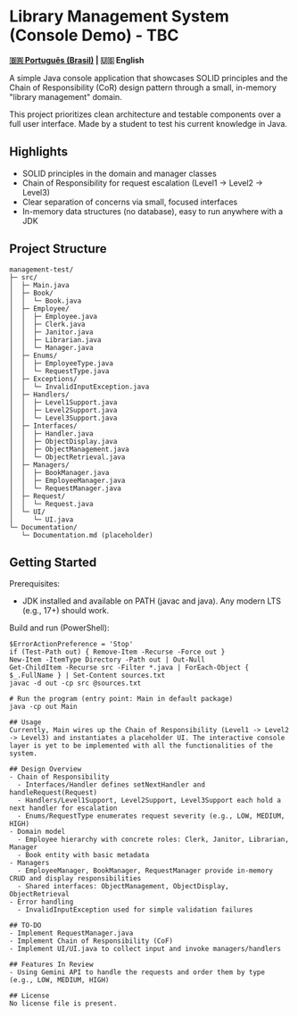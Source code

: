 # Library Management System (Console Demo) - TBC

**[🇧🇷 Português (Brasil)](README.pt-BR.md) | 🇺🇸 English**

A simple Java console application that showcases SOLID principles and the Chain of Responsibility (CoR) design pattern through a small, in-memory "library management" domain.

This project prioritizes clean architecture and testable components over a full user interface. Made by a student to test his current knowledge in Java.

## Highlights
- SOLID principles in the domain and manager classes
- Chain of Responsibility for request escalation (Level1 -> Level2 -> Level3)
- Clear separation of concerns via small, focused interfaces
- In-memory data structures (no database), easy to run anywhere with a JDK

## Project Structure
```
management-test/
├─ src/
│  ├─ Main.java
│  ├─ Book/
│  │  └─ Book.java
│  ├─ Employee/
│  │  ├─ Employee.java
│  │  ├─ Clerk.java
│  │  ├─ Janitor.java
│  │  ├─ Librarian.java
│  │  └─ Manager.java
│  ├─ Enums/
│  │  ├─ EmployeeType.java
│  │  └─ RequestType.java
│  ├─ Exceptions/
│  │  └─ InvalidInputException.java
│  ├─ Handlers/
│  │  ├─ Level1Support.java
│  │  ├─ Level2Support.java
│  │  └─ Level3Support.java
│  ├─ Interfaces/
│  │  ├─ Handler.java
│  │  ├─ ObjectDisplay.java
│  │  ├─ ObjectManagement.java
│  │  └─ ObjectRetrieval.java
│  ├─ Managers/
│  │  ├─ BookManager.java
│  │  ├─ EmployeeManager.java
│  │  └─ RequestManager.java
│  ├─ Request/
│  │  └─ Request.java
│  └─ UI/
│     └─ UI.java
└─ Documentation/
   └─ Documentation.md (placeholder)
```

## Getting Started

Prerequisites:
- JDK installed and available on PATH (javac and java). Any modern LTS (e.g., 17+) should work.

Build and run (PowerShell):

```
$ErrorActionPreference = 'Stop'
if (Test-Path out) { Remove-Item -Recurse -Force out }
New-Item -ItemType Directory -Path out | Out-Null
Get-ChildItem -Recurse src -Filter *.java | ForEach-Object { $_.FullName } | Set-Content sources.txt
javac -d out -cp src @sources.txt

# Run the program (entry point: Main in default package)
java -cp out Main
```
```
## Usage
Currently, Main wires up the Chain of Responsibility (Level1 -> Level2 -> Level3) and instantiates a placeholder UI. The interactive console layer is yet to be implemented with all the functionalities of the system.

## Design Overview
- Chain of Responsibility
  - Interfaces/Handler defines setNextHandler and handleRequest(Request)
  - Handlers/Level1Support, Level2Support, Level3Support each hold a next handler for escalation
  - Enums/RequestType enumerates request severity (e.g., LOW, MEDIUM, HIGH)
- Domain model
  - Employee hierarchy with concrete roles: Clerk, Janitor, Librarian, Manager
  - Book entity with basic metadata
- Managers
  - EmployeeManager, BookManager, RequestManager provide in-memory CRUD and display responsibilities
  - Shared interfaces: ObjectManagement, ObjectDisplay, ObjectRetrieval
- Error handling
  - InvalidInputException used for simple validation failures

## TO-DO
- Implement RequestManager.java
- Implement Chain of Responsibility (CoF)
- Implement UI/UI.java to collect input and invoke managers/handlers

## Features In Review
- Using Gemini API to handle the requests and order them by type (e.g., LOW, MEDIUM, HIGH)

## License
No license file is present.
